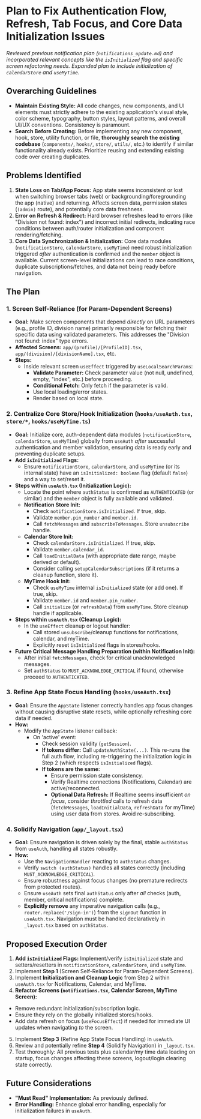 # Plan to Fix Authentication Flow, Refresh, Tab Focus, and Core Data Initialization Issues

_Reviewed previous notification plan (`notifications_update.md`) and incorporated relevant concepts like the `isInitialized` flag and specific screen refactoring needs. Expanded plan to include initialization of `calendarStore` and `useMyTime`._

## Overarching Guidelines

- **Maintain Existing Style:** All code changes, new components, and UI elements must strictly adhere to the existing application's visual style, color scheme, typography, button styles, layout patterns, and overall UI/UX conventions. Consistency is paramount.
- **Search Before Creating:** Before implementing any new component, hook, store, utility function, or file, **thoroughly search the existing codebase** (`components/`, `hooks/`, `store/`, `utils/`, etc.) to identify if similar functionality already exists. Prioritize reusing and extending existing code over creating duplicates.

## Problems Identified

1. **State Loss on Tab/App Focus:** App state seems inconsistent or lost when switching browser tabs (web) or backgrounding/foregrounding the app (native) and returning. Affects screen data, permission states (`(admin)` route), and potentially core data freshness.
2. **Error on Refresh & Redirect:** Hard browser refreshes lead to errors (like "Division not found: index") and incorrect initial redirects, indicating race conditions between auth/router initialization and component rendering/fetching.
3. **Core Data Synchronization & Initialization:** Core data modules (`notificationStore`, `calendarStore`, `useMyTime`) need robust initialization triggered _after_ authentication is confirmed and the `member` object is available. Current screen-level initializations can lead to race conditions, duplicate subscriptions/fetches, and data not being ready before navigation.

## The Plan

### 1. Screen Self-Reliance (for Param-Dependent Screens)

- **Goal:** Make screen components that depend _directly_ on URL parameters (e.g., profile ID, division name) primarily responsible for fetching their specific data using validated parameters. This addresses the "Division not found: index" type errors.
- **Affected Screens:** `app/(profile)/[ProfileID].tsx`, `app/(division)/[divisionName].tsx`, etc.
- **Steps:**
  - Inside relevant screen `useEffect` triggered by `useLocalSearchParams`:
    - **Validate Parameter:** Check parameter value (not null, undefined, empty, "index", etc.) before proceeding.
    - **Conditional Fetch:** Only fetch if the parameter is valid.
    - Use local loading/error states.
    - Render based on local state.

### 2. Centralize Core Store/Hook Initialization (`hooks/useAuth.tsx`, `store/*`, `hooks/useMyTime.ts`)

- **Goal:** Initialize core, auth-dependent data modules (`notificationStore`, `calendarStore`, `useMyTime`) globally from `useAuth` _after_ successful authentication and member validation, ensuring data is ready early and preventing duplicate setups.
- **Add `isInitialized` Flags:**
  - Ensure `notificationStore`, `calendarStore`, and `useMyTime` (or its internal state) have an `isInitialized: boolean` flag (default `false`) and a way to set/reset it.
- **Steps within `useAuth.tsx` (Initialization Logic):**
  - Locate the point where `authStatus` is confirmed as `AUTHENTICATED` (or similar) and the `member` object is fully available and validated.
  - **Notification Store Init:**
    - Check `notificationStore.isInitialized`. If true, skip.
    - Validate `member.pin_number` and `member.id`.
    - Call `fetchMessages` and `subscribeToMessages`. Store `unsubscribe` handle.
  - **Calendar Store Init:**
    - Check `calendarStore.isInitialized`. If true, skip.
    - Validate `member.calendar_id`.
    - Call `loadInitialData` (with appropriate date range, maybe derived or default).
    - Consider calling `setupCalendarSubscriptions` (if it returns a cleanup function, store it).
  - **MyTime Hook Init:**
    - Check `useMyTime` internal `isInitialized` state (or add one). If true, skip.
    - Validate `member.id` and `member.pin_number`.
    - Call `initialize` (or `refreshData`) from `useMyTime`. Store cleanup handle if applicable.
- **Steps within `useAuth.tsx` (Cleanup Logic):**
  - In the `useEffect` cleanup or logout handler:
    - Call stored `unsubscribe`/cleanup functions for notifications, calendar, and myTime.
    - Explicitly reset `isInitialized` flags in stores/hooks.
- **Future Critical Message Handling Preparation (within Notification Init):**
  - After initial `fetchMessages`, check for critical unacknowledged messages.
  - Set `authStatus` to `MUST_ACKNOWLEDGE_CRITICAL` if found, otherwise proceed to `AUTHENTICATED`.

### 3. Refine App State Focus Handling (`hooks/useAuth.tsx`)

- **Goal:** Ensure the `AppState` listener correctly handles app focus changes without causing disruptive state resets, while optionally refreshing core data if needed.
- **How:**
  - Modify the `AppState` listener callback:
    - On 'active' event:
      - Check session validity (`getSession`).
      - **If tokens differ:** Call `updateAuthState(...)`. This re-runs the full auth flow, including re-triggering the initialization logic in Step 2 (which respects `isInitialized` flags).
      - **If tokens are the same:**
        - Ensure permission state consistency.
        - Verify Realtime connections (Notifications, Calendar) are active/reconnected.
        - **Optional Data Refresh:** If Realtime seems insufficient _on focus_, consider _throttled_ calls to refresh data (`fetchMessages`, `loadInitialData`, `refreshData` for myTime) using user data from stores. Avoid re-subscribing.

### 4. Solidify Navigation (`app/_layout.tsx`)

- **Goal:** Ensure navigation is driven solely by the final, stable `authStatus` from `useAuth`, handling all states robustly.
- **How:**
  - Use the `NavigationHandler` reacting to `authStatus` changes.
  - Verify `switch (authStatus)` handles all states correctly (including `MUST_ACKNOWLEDGE_CRITICAL`).
  - Ensure robustness against focus changes (no premature redirects from protected routes).
  - Ensure `useAuth` sets final `authStatus` only after _all_ checks (auth, member, critical notifications) complete.
  - **Explicitly remove** any imperative navigation calls (e.g., `router.replace('/sign-in')`) from the `signOut` function in `useAuth.tsx`. Navigation must be handled declaratively in `_layout.tsx` based on `authStatus`.

## Proposed Execution Order

1. **Add `isInitialized` Flags:** Implement/verify `isInitialized` state and setters/resetters in `notificationStore`, `calendarStore`, and `useMyTime`.
2. Implement **Step 1** (Screen Self-Reliance for Param-Dependent Screens).
3. Implement **Initialization and Cleanup Logic** from Step 2 within `useAuth.tsx` for Notifications, Calendar, and MyTime.
4. **Refactor Screens (`notifications.tsx`, Calendar Screen, MyTime Screen):**

- Remove redundant initialization/subscription logic.
- Ensure they rely on the globally initialized stores/hooks.
- Add data refresh on focus (`useFocusEffect`) if needed for immediate UI updates when navigating _to_ the screen.

5. Implement **Step 3** (Refine App State Focus Handling) in `useAuth`.
6. Review and potentially refine **Step 4** (Solidify Navigation) in `_layout.tsx`.
7. Test thoroughly: All previous tests plus calendar/my time data loading on startup, focus changes affecting these screens, logout/login clearing state correctly.

## Future Considerations

- **"Must Read" Implementation:** As previously defined.
- **Error Handling:** Enhance global error handling, especially for initialization failures in `useAuth`.
